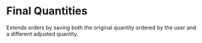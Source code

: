 # Final Quantities

Extends orders by saving both the original quantity ordered by the user and a different adjusted quantity.
